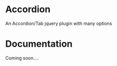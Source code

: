 Accordion
=========

An Accordion/Tab jquery plugin with many options

Documentation
==============

Coming soon....



